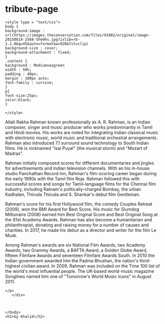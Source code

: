 # tribute-page

<html>
   <head>
        <title>Spin-off of "Challenge: "About A. R. Rahman" BY KHALID</title>
        
    <style type = "text/css">
    body {
    background-image : url(https://images.theconversation.com/files/91882/original/image-20150814-2568-5he9hs.jpg?ixlib=rb-1.1.0&q=45&auto=format&w=926&fit=clip)
    background-size : cover;
    background-attachment : fixed;
    }
    .content {
    background : Mediumseagreen
    width : 50%;
    padding : 40px;
    margin : 100px auto;
    font-family : cursive;
    }
    p{
    font-size:25px;
    color:black;
    }
    
    </style>
  <body>
    <div class= "content">
       <p> Allah Rakha Rahman known professionally as A. R. Rahman, is an Indian composer, singer and music producer who works predominantly in Tamil and Hindi movies. His works are noted for integrating Indian classical music with electronic music, world music and traditional orchestral arrangements. Rahman also introduced 7.1 surround sound technology to South Indian films. He is nicknamed "Isai Puyal" (the musical storm) and "Mozart of Madras".

Rahman initially composed scores for different documentaries and jingles for advertisements and Indian television channels. With an his in-house studio Panchathan Record Inn, Rahman's film-scoring career began during the early 1990s with the Tamil film Roja. Rahman followed this with successful scores and songs for Tamil–language films for the Chennai film industry, including Ratnam's politically-charged Bombay, the urban Kadhalan, Thiruda Thiruda and S. Shankar's debut film Gentleman.

Rahman's score for his first Hollywood film, the comedy Couples Retreat (2009), won the BMI Award for Best Score. His music for Slumdog Millionaire (2008) earned him Best Original Score and Best Original Song at the 81st Academy Awards. Rahman has also become a humanitarian and philanthropist, donating and raising money for a number of causes and charities. In 2017, he made his debut as a director and writer for the film Le Musk.

Among Rahman's awards are six National Film Awards, two Academy Awards, two Grammy Awards, a BAFTA Award, a Golden Globe Award, fifteen Filmfare Awards and seventeen Filmfare Awards South. In 2010 the Indian government awarded him the Padma Bhushan, the nation's third-highest civilian award. In 2009, Rahman was included on the Time 100 list of the world's most influential people. The UK-based world-music magazine Songlines named him one of "Tomorrow's World Music Icons" in August 2011.

    </p>
       </div>
      
      
   
    </body>
    <h2>by Khalid</h2>
</HTML>
